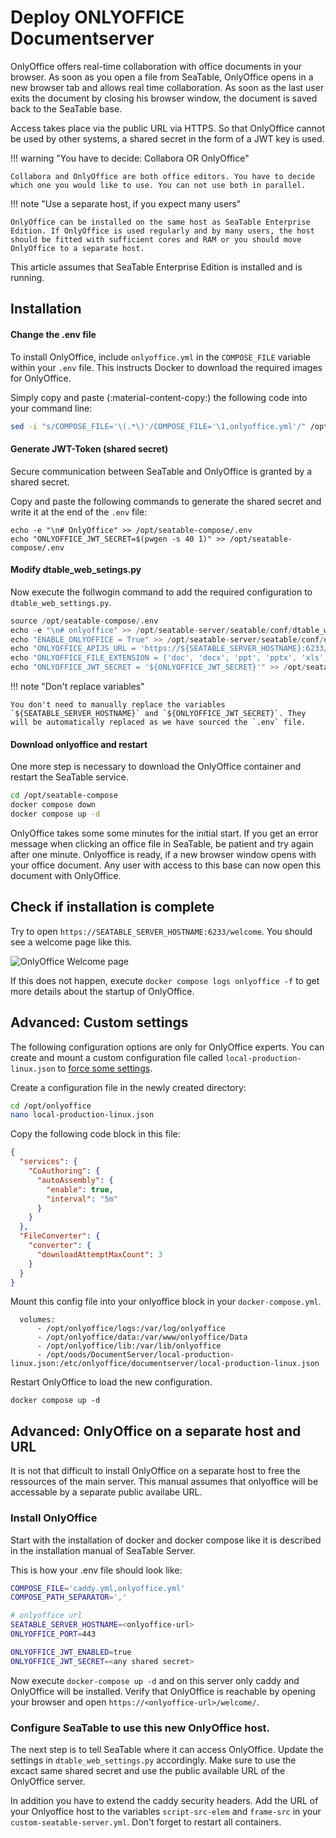 # Deploy ONLYOFFICE Documentserver

<!-- md:version 3.0 -->
<!-- md:flag enterprise -->

OnlyOffice offers real-time collaboration with office documents in your browser. As soon as you open a file from SeaTable, OnlyOffice opens in a new browser tab and allows real time collaboration. As soon as the last user exits the document by closing his browser window, the document is saved back to the SeaTable base.

Access takes place via the public URL via HTTPS. So that OnlyOffice cannot be used by other systems, a shared secret in the form of a JWT key is used.

!!! warning "You have to decide: Collabora OR OnlyOffice"

    Collabora and OnlyOffice are both office editors. You have to decide which one you would like to use. You can not use both in parallel.

!!! note "Use a separate host, if you expect many users"

    OnlyOffice can be installed on the same host as SeaTable Enterprise Edition. If OnlyOffice is used regularly and by many users, the host should be fitted with sufficient cores and RAM or you should move OnlyOffice to a separate host.

This article assumes that SeaTable Enterprise Edition is installed and is running.

## Installation

#### Change the .env file

To install OnlyOffice, include `onlyoffice.yml` in the `COMPOSE_FILE` variable within your `.env` file. This instructs Docker to download the required images for OnlyOffice.

Simply copy and paste (:material-content-copy:) the following code into your command line:

```bash
sed -i "s/COMPOSE_FILE='\(.*\)'/COMPOSE_FILE='\1,onlyoffice.yml'/" /opt/seatable-compose/.env
```

#### Generate JWT-Token (shared secret)

Secure communication between SeaTable and OnlyOffice is granted by a shared secret.

Copy and paste the following commands to generate the shared secret and write it at the end of the `.env` file:

    echo -e "\n# OnlyOffice" >> /opt/seatable-compose/.env
    echo "ONLYOFFICE_JWT_SECRET=$(pwgen -s 40 1)" >> /opt/seatable-compose/.env

#### Modify dtable_web_setings.py

Now execute the follwogin command to add the required configuration to `dtable_web_settings.py`.

```python
source /opt/seatable-compose/.env
echo -e "\n# onlyoffice" >> /opt/seatable-server/seatable/conf/dtable_web_settings.py
echo "ENABLE_ONLYOFFICE = True" >> /opt/seatable-server/seatable/conf/dtable_web_settings.py
echo "ONLYOFFICE_APIJS_URL = 'https://${SEATABLE_SERVER_HOSTNAME}:6233/web-apps/apps/api/documents/api.js'" >> /opt/seatable-server/seatable/conf/dtable_web_settings.py
echo "ONLYOFFICE_FILE_EXTENSION = ('doc', 'docx', 'ppt', 'pptx', 'xls', 'xlsx', 'odt', 'fodt', 'odp', 'fodp', 'ods', 'fods', 'csv', 'ppsx', 'pps')" >> /opt/seatable-server/seatable/conf/dtable_web_settings.py
echo "ONLYOFFICE_JWT_SECRET = '${ONLYOFFICE_JWT_SECRET}'" >> /opt/seatable-server/seatable/conf/dtable_web_settings.py
```

!!! note "Don't replace variables"

    You don't need to manually replace the variables `${SEATABLE_SERVER_HOSTNAME}` and `${ONLYOFFICE_JWT_SECRET}`. They will be automatically replaced as we have sourced the `.env` file.

#### Download onlyoffice and restart

One more step is necessary to download the OnlyOffice container and restart the SeaTable service.

```bash
cd /opt/seatable-compose
docker compose down
docker compose up -d
```

OnlyOffice takes some some minutes for the initial start. If you get an error message when clicking an office file in SeaTable, be patient and try again after one minute. Onlyoffice is ready, if a new browser window opens with your office document. Any user with access to this base can now open this document with OnlyOffice.

## Check if installation is complete

Try to open `https://SEATABLE_SERVER_HOSTNAME:6233/welcome`. You should see a welcome page like this.

![OnlyOffice Welcome page](https://www.linuxbabe.com/wp-content/uploads/2016/12/onlyoffice-docs-https-ubuntu.png)

If this does not happen, execute `docker compose logs onlyoffice -f` to get more details about the startup of OnlyOffice.

## Advanced: Custom settings

The following configuration options are only for OnlyOffice experts. You can create and mount a custom configuration file called `local-production-linux.json` to [force some settings](https://helpcenter.onlyoffice.com/installation/docs-developer-configuring.aspx).

Create a configuration file in the newly created directory:

```bash
cd /opt/onlyoffice
nano local-production-linux.json
```

Copy the following code block in this file:

```json
{
  "services": {
    "CoAuthoring": {
      "autoAssembly": {
        "enable": true,
        "interval": "5m"
      }
    }
  },
  "FileConverter": {
    "converter": {
      "downloadAttemptMaxCount": 3
    }
  }
}
```

Mount this config file into your onlyoffice block in your `docker-compose.yml`.

```
  volumes:
      - /opt/onlyoffice/logs:/var/log/onlyoffice
      - /opt/onlyoffice/data:/var/www/onlyoffice/Data
      - /opt/onlyoffice/lib:/var/lib/onlyoffice
      - /opt/oods/DocumentServer/local-production-linux.json:/etc/onlyoffice/documentserver/local-production-linux.json
```

Restart OnlyOffice to load the new configuration.

```
docker compose up -d
```

## Advanced: OnlyOffice on a separate host and URL

It is not that difficult to install OnlyOffice on a separate host to free the ressources of the main server. This manual assumes that onlyoffice will be accessable by a separate public availabe URL.

### Install OnlyOffice

Start with the installation of docker and docker compose like it is described in the installation manual of SeaTable Server.

This is how your .env file should look like:

```bash
COMPOSE_FILE='caddy.yml,onlyoffice.yml'
COMPOSE_PATH_SEPARATOR=','

# onlyoffice url
SEATABLE_SERVER_HOSTNAME=<onlyoffice-url>
ONLYOFFICE_PORT=443

ONLYOFFICE_JWT_ENABLED=true
ONLYOFFICE_JWT_SECRET=<any shared secret>
```

Now execute `docker-compose up -d` and on this server only caddy and OnlyOffice will be installed. Verify that OnlyOffice is reachable by opening your browser and open `https://<onlyoffice-url>/welcome/`.

### Configure SeaTable to use this new OnlyOffice host.

The next step is to tell SeaTable where it can access OnlyOffice. Update the settings in `dtable_web_settings.py` accordingly. Make sure to use the excact same shared secret and use the public available URL of the OnlyOffice server.

In addition you have to extend the caddy security headers. Add the URL of your Onlyoffice host to the variables `script-src-elem` and `frame-src` in your `custom-seatable-server.yml`. Don't forget to restart all containers.
